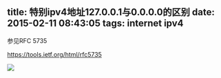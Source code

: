 title: 特别ipv4地址127.0.0.1与0.0.0.0的区别
date: 2015-02-11 08:43:05
tags: internet ipv4
---

参见RFC 5735

https://tools.ietf.org/html/rfc5735

![](http://harchiko.qiniudn.com/difference-between-0-0-0-0-and-127-0-0-1/localhost.bmp)